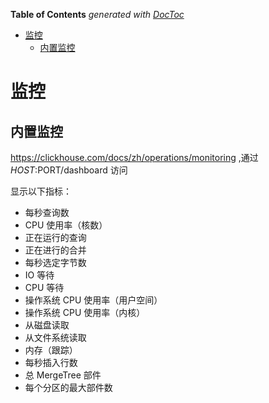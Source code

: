 <!-- START doctoc generated TOC please keep comment here to allow auto update -->
<!-- DON'T EDIT THIS SECTION, INSTEAD RE-RUN doctoc TO UPDATE -->
**Table of Contents**  *generated with [DocToc](https://github.com/thlorenz/doctoc)*

- [监控](#%E7%9B%91%E6%8E%A7)
  - [内置监控](#%E5%86%85%E7%BD%AE%E7%9B%91%E6%8E%A7)

<!-- END doctoc generated TOC please keep comment here to allow auto update -->

# 监控


## 内置监控 
https://clickhouse.com/docs/zh/operations/monitoring ,通过 $HOST:$PORT/dashboard 访问

显示以下指标：

- 每秒查询数
- CPU 使用率（核数）
- 正在运行的查询
- 正在进行的合并
- 每秒选定字节数
- IO 等待
- CPU 等待
- 操作系统 CPU 使用率（用户空间）
- 操作系统 CPU 使用率（内核）
- 从磁盘读取
- 从文件系统读取
- 内存（跟踪）
- 每秒插入行数
- 总 MergeTree 部件
- 每个分区的最大部件数